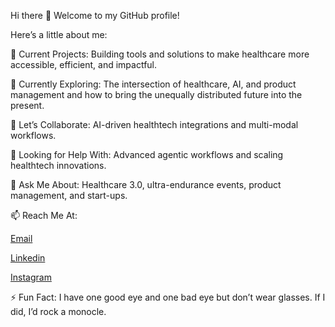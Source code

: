 Hi there 👋 Welcome to my GitHub profile!

Here’s a little about me:

🔭 Current Projects:
Building tools and solutions to make healthcare more accessible, efficient, and impactful.

🌱 Currently Exploring:
The intersection of healthcare, AI, and product management and how to bring the unequally distributed future into the present.

👯 Let’s Collaborate:
AI-driven healthtech integrations and multi-modal workflows.

🤔 Looking for Help With:
Advanced agentic workflows and scaling healthtech innovations.

💬 Ask Me About:
Healthcare 3.0, ultra-endurance events, product management, and start-ups.

📫 Reach Me At:

[Email](mailto:@travcjohnson@gmail.com?subject=Hello!)

[Linkedin](https://www.linkedin.com/in/travcjohnson/)

[Instagram](https://www.instagram.com/traventurr)

⚡ Fun Fact:
I have one good eye and one bad eye but don’t wear glasses. If I did, I’d rock a monocle.
